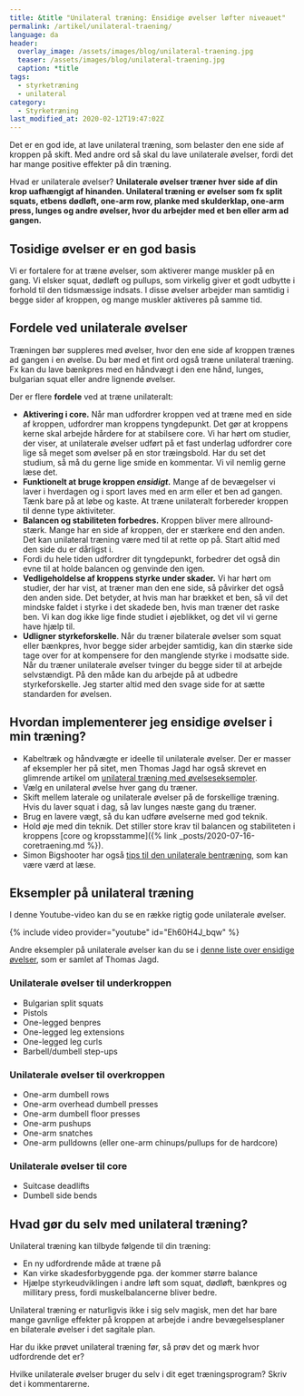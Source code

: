 ```yaml
---
title: &title "Unilateral træning: Ensidige øvelser løfter niveauet"
permalink: /artikel/unilateral-traening/
language: da
header:
  overlay_image: /assets/images/blog/unilateral-traening.jpg
  teaser: /assets/images/blog/unilateral-traening.jpg
  caption: *title
tags:
  - styrketræning
  - unilateral
category:
  - Styrketræning
last_modified_at: 2020-02-12T19:47:02Z
---
```


Det er en god ide, at lave unilateral træning, som belaster den ene side af kroppen på skift. Med andre ord så skal du lave unilaterale øvelser, fordi det har mange positive effekter på din træning.

Hvad er unilaterale øvelser? **Unilaterale øvelser træner hver side af din krop uafhængigt af hinanden. Unilateral træning er øvelser som fx split squats, etbens dødløft, one-arm row, planke med skulderklap, one-arm press, lunges og andre øvelser, hvor du arbejder med et ben eller arm ad gangen.**

## Tosidige øvelser er en god basis

Vi er fortalere for at træne øvelser, som aktiverer mange muskler på en gang. Vi elsker squat, dødløft og pullups, som virkelig giver et godt udbytte i forhold til den tidsmæssige indsats. I disse øvelser arbejder man samtidig i begge sider af kroppen, og mange muskler aktiveres på samme tid.

## Fordele ved unilaterale øvelser

Træningen bør suppleres med øvelser, hvor den ene side af kroppen trænes ad gangen i en øvelse. Du bør med et fint ord også træne unilateral træning. Fx kan du lave bænkpres med en håndvægt i den ene hånd, lunges, bulgarian squat eller andre lignende øvelser.

Der er flere **fordele** ved at træne unilateralt:

- **Aktivering i core.** Når man udfordrer kroppen ved at træne med en side af kroppen, udfordrer man kroppens tyngdepunkt. Det gør at kroppens kerne skal arbejde hårdere for at stabilsere core. Vi har hørt om studier, der viser, at unilaterale øvelser udført på et fast underlag udfordrer core lige så meget som øvelser på en stor træingsbold. Har du set det studium, så må du gerne lige smide en kommentar. Vi vil nemlig gerne læse det.
- **Funktionelt at bruge kroppen _ensidigt._** Mange af de bevægelser vi laver i hverdagen og i sport laves med en arm eller et ben ad gangen. Tænk bare på at løbe og kaste. At træne unilateralt forbereder kroppen til denne type aktiviteter.
- **Balancen og stabiliteten forbedres.** Kroppen bliver mere allround-stærk. Mange har en side af kroppen, der er stærkere end den anden. Det kan unilateral træning være med til at rette op på. Start altid med den side du er dårligst i.
- Fordi du hele tiden udfordrer dit tyngdepunkt, forbedrer det også din evne til at holde balancen og genvinde den igen.
- **Vedligeholdelse af kroppens styrke under skader.** Vi har hørt om studier, der har vist, at træner man den ene side, så påvirker det også den anden side. Det betyder, at hvis man har brækket et ben, så vil det mindske faldet i styrke i det skadede ben, hvis man træner det raske ben. Vi kan dog ikke lige finde studiet i øjeblikket, og det vil vi gerne have hjælp til.
- **Udligner styrkeforskelle**. Når du træner bilaterale øvelser som squat eller bænkpres, hvor begge sider arbejder samtidig, kan din stærke side tage over for at kompensere for den manglende styrke i modsatte side. Når du træner unilaterale øvelser tvinger du begge sider til at arbejde selvstændigt. På den måde kan du arbejde på at udbedre styrkeforskelle. Jeg starter altid med den svage side for at sætte standarden for øvelsen.

## Hvordan implementerer jeg ensidige øvelser i min træning?

- Kabeltræk og håndvægte er ideelle til unilaterale øvelser. Der er masser af eksempler her på sitet, men Thomas Jagd har også skrevet en glimrende artikel om [unilateral træning med øvelseseksempler](http://news.bodylab.dk/artikler/3188-unilateral-traening).
- Vælg en unilateral øvelse hver gang du træner.
- Skift mellem laterale og unilaterale øvelser på de forskellige træning. Hvis du laver squat i dag, så lav lunges næste gang du træner.
- Brug en lavere vægt, så du kan udføre øvelserne med god teknik.
- Hold øje med din teknik. Det stiller store krav til balancen og stabiliteten i kroppens [core og kropsstamme]({% link _posts/2020-07-16-coretraening.md %}).
- Simon Bigshooter har også [tips til den unilaterale bentræning](http://supertraining.dk/147-tips-til-unilateral-bentraening/), som kan være værd at læse.

## Eksempler på unilateral træning

I denne Youtube-video kan du se en række rigtig gode unilaterale øvelser.

{% include video provider="youtube" id="Eh60H4J_bqw" %}

Andre eksempler på unilaterale øvelser kan du se i [denne liste over ensidige øvelser](http://news.bodylab.dk/artikler/3188-unilateral-traening), som er samlet af Thomas Jagd.

### Unilaterale øvelser til underkroppen

- Bulgarian split squats
- Pistols
- One-legged benpres
- One-legged leg extensions
- One-legged leg curls
- Barbell/dumbell step-ups

### Unilaterale øvelser til overkroppen

- One-arm dumbell rows
- One-arm overhead dumbell presses
- One-arm dumbell floor presses
- One-arm pushups
- One-arm snatches
- One-arm pulldowns (eller one-arm chinups/pullups for de hardcore)

### Unilaterale øvelser til core

- Suitcase deadlifts
- Dumbell side bends

## Hvad gør du selv med unilateral træning?

Unilateral træning kan tilbyde følgende til din træning:

- En ny udfordrende måde at træne på
- Kan virke skadesforbyggende pga. der kommer større balance
- Hjælpe styrkeudviklingen i andre løft som squat, dødløft, bænkpres og millitary press, fordi muskelbalancerne bliver bedre.

Unilateral træning er naturligvis ikke i sig selv magisk, men det har bare mange gavnlige effekter på kroppen at arbejde i andre bevægelsesplaner en bilaterale øvelser i det sagitale plan.

Har du ikke prøvet unilateral træning før, så prøv det og mærk hvor udfordrende det er?

Hvilke unilaterale øvelser bruger du selv i dit eget træningsprogram? Skriv det i kommentarerne.
